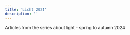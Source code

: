 ```yaml
---
title: 'Licht 2024'
description: ''
---
```


Articles from the series about light - spring to autumn 2024
